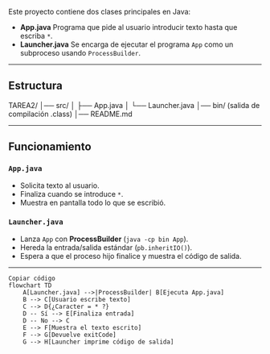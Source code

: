 Este proyecto contiene dos clases principales en Java:

- **App.java** Programa que pide al usuario introducir texto hasta que escriba `*`.  
- **Launcher.java** Se encarga de ejecutar el programa `App` como un subproceso usando `ProcessBuilder`.

---

## Estructura 
TAREA2/
│── src/
│ ├── App.java
│ └── Launcher.java
│── bin/ (salida de compilación .class)
│── README.md

---

## Funcionamiento

### `App.java`
- Solicita texto al usuario.
- Finaliza cuando se introduce `*`.
- Muestra en pantalla todo lo que se escribió.

### `Launcher.java`
- Lanza `App` con **ProcessBuilder** (`java -cp bin App`).
- Hereda la entrada/salida estándar (`pb.inheritIO()`).
- Espera a que el proceso hijo finalice y muestra el código de salida.

---



```mermaid
Copiar código
flowchart TD
    A[Launcher.java] -->|ProcessBuilder| B[Ejecuta App.java]
    B --> C[Usuario escribe texto]
    C --> D{¿Caracter = * ?}
    D -- Sí --> E[Finaliza entrada]
    D -- No --> C
    E --> F[Muestra el texto escrito]
    F --> G[Devuelve exitCode]
    G --> H[Launcher imprime código de salida]
```